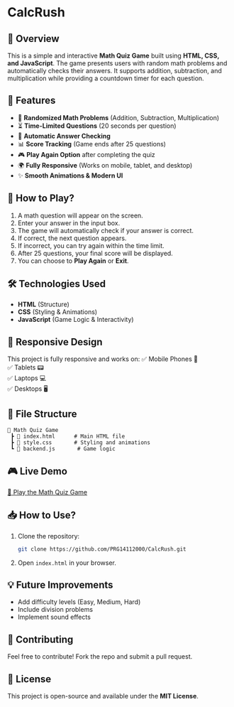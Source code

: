 # CalcRush

## 📌 Overview
This is a simple and interactive **Math Quiz Game** built using **HTML, CSS, and JavaScript**. The game presents users with random math problems and automatically checks their answers. It supports addition, subtraction, and multiplication while providing a countdown timer for each question.

## 🎯 Features
- 🔢 **Randomized Math Problems** (Addition, Subtraction, Multiplication)
- ⏳ **Time-Limited Questions** (20 seconds per question)
- 🎯 **Automatic Answer Checking**
- 📊 **Score Tracking** (Game ends after 25 questions)
- 🎮 **Play Again Option** after completing the quiz
- 🌍 **Fully Responsive** (Works on mobile, tablet, and desktop)
- ✨ **Smooth Animations & Modern UI**

## 🚀 How to Play?
1. A math question will appear on the screen.
2. Enter your answer in the input box.
3. The game will automatically check if your answer is correct.
4. If correct, the next question appears.
5. If incorrect, you can try again within the time limit.
6. After 25 questions, your final score will be displayed.
7. You can choose to **Play Again** or **Exit**.

## 🛠️ Technologies Used
- **HTML** (Structure)
- **CSS** (Styling & Animations)
- **JavaScript** (Game Logic & Interactivity)

## 📱 Responsive Design
This project is fully responsive and works on:
✅ Mobile Phones 📱  
✅ Tablets 📟  
✅ Laptops 💻  
✅ Desktops 🖥️  

## 📂 File Structure
```
📁 Math Quiz Game
 ┣ 📜 index.html      # Main HTML file
 ┣ 📜 style.css       # Styling and animations
 ┗ 📜 backend.js       # Game logic
```

## 🎮 Live Demo
[🔗 Play the Math Quiz Game](https://prg14112000.github.io/CalcRush/)

## 📥 How to Use?
1. Clone the repository:
   ```sh
   git clone https://github.com/PRG14112000/CalcRush.git
   ```
2. Open `index.html` in your browser.

## 💡 Future Improvements
- Add difficulty levels (Easy, Medium, Hard)
- Include division problems
- Implement sound effects

## 🙌 Contributing
Feel free to contribute! Fork the repo and submit a pull request.

## 📜 License
This project is open-source and available under the **MIT License**.

